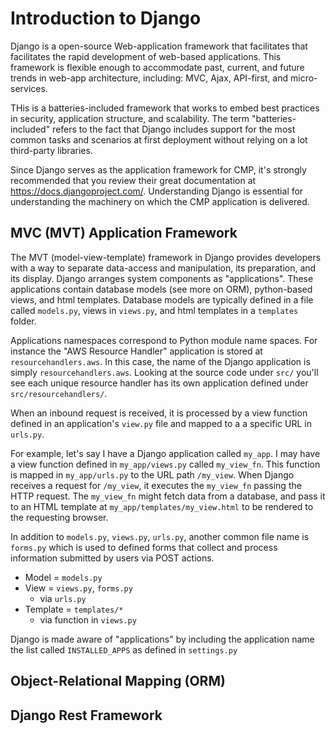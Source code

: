 # Introduction to Django

Django is a open-source Web-application framework that facilitates that facilitates the rapid development of web-based applications. This framework is flexible enough to accommodate past, current, and future trends in web-app architecture, including: MVC, Ajax, API-first, and micro-services.

THis is a batteries-included framework that works to embed best practices in security, application structure, and scalability. The term "batteries-included" refers to the fact that Django includes support for the most common tasks and scenarios at first deployment without relying on a lot third-party libraries.

Since Django serves as the application framework for CMP, it's strongly recommended that you review their great documentation at https://docs.djangoproject.com/. Understanding Django is essential for understanding the machinery on which the CMP application is delivered.

## MVC (MVT) Application Framework
The MVT (model-view-template) framework in Django provides developers with a way to separate data-access and manipulation, its preparation, and its display. Django arranges system components as "applications". These applications contain database models (see more on ORM), python-based views, and html templates. Database models are typically defined in a file called `models.py`, views in `views.py`, and html templates in a `templates` folder.

Applications namespaces correspond to Python module name spaces. For instance the "AWS Resource Handler" application is stored at `resourcehandlers.aws`. In this case, the name of the Django application is simply `resourcehandlers.aws`. Looking at the source code under `src/` you'll see each unique resource handler has its own application defined under `src/resourcehandlers/`. 

When an inbound request is received, it is processed by a view function defined in an application's `view.py` file and mapped to a a specific URL in `urls.py`. 

For example, let's say I have a Django application called `my_app`. I may have a view function defined in `my_app/views.py` called `my_view_fn`. This function is mapped in `my_app/urls.py` to the URL path `/my_view`. When Django receives a request for `/my_view`, it executes the `my_view_fn` passing the HTTP request. The `my_view_fn` might fetch data from a database, and pass it to an HTML template at `my_app/templates/my_view.html` to be rendered to the requesting browser.

In addition to `models.py`, `views.py`, `urls.py`, another common file name is `forms.py` which is used to defined forms that collect and process information submitted by users via POST actions. 

* Model = `models.py`
* View = `views.py`, `forms.py`
    * via `urls.py`
* Template = `templates/*`
    * via function in `views.py`

Django is made aware of "applications" by including the application name the list called `INSTALLED_APPS` as defined in `settings.py`



## Object-Relational Mapping (ORM)

## Django Rest Framework


